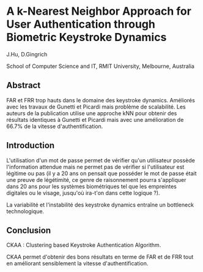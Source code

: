 # A k-Nearest Neighbor Approach for User Authentication through Biometric Keystroke Dynamics

J.Hu, D.Gingrich

School of Computer Science and IT, RMIT University, Melbourne, Australia

## Abstract

FAR et FRR trop hauts dans le domaine des keystroke dynamics. Améliorés avec les travaux de Gunetti et Picardi mais problème de scalabilité. Les auteurs de la publication utilise une approche kNN pour obtenir des résultats identiques à Gunetti et Picardi mais avec une amélioration de 66.7% de la vitesse d'authentification.

## Introduction

L'utilisation d'un mot de passe permet de vérifier qu'un utilisateur possède l'information attendue mais ne permet pas de vérifier si l'utilisateur est légitime ou pas (il y a 20 ans on pensait que posséder le mot de passe était une preuve de légétimité, ce genre de raisonnement pourra s'appliquer dans 20 ans pour les systèmes biométriques tel que les empreintes digitales ou le visage, jusqu'où ira-t'on dans cette logique ?).

La variabilité et l'instabilité des keystroke dynamics entraîne un bottleneck technologique.



## Conclusion

CKAA : Clustering based Keystroke Authentication Algorithm.

CKAA permet d'obtenir des bons résultats en terme de FAR et de FRR tout en améliorant sensiblement la vitesse d'authentification.